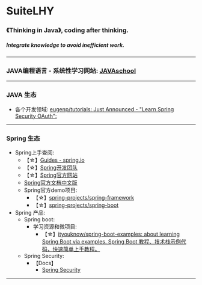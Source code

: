 # SuiteLHY
### 《Thinking in Java》, coding after thinking.
##### Integrate knowledge to avoid inefficient work.
---
### JAVA编程语言 - 系统性学习网站: [JAVAschool](http://www.51gjie.com/)
---
### JAVA 生态
- 各个开发领域: [eugenp/tutorials: Just Announced - "Learn Spring Security OAuth":](https://github.com/eugenp/tutorials)
---
### Spring 生态
- Spring上手查阅:
  - 【☆】[Guides - spring.io](https://spring.io/guides)
  - 【☆】[Spring开发团队](https://github.com/spring-projects)
  - 【☆】[Spring官方网站](https://spring.io/projects)
  - [Spring官方文档中文版](https://www.springcloud.cc/spring-reference.html)
  - Spring官方demo项目:
    - 【☆】[spring-projects/spring-framework](https://github.com/spring-projects/spring-framework)
    - 【☆】[spring-projects/spring-boot](https://github.com/spring-projects/spring-boot)
- Spring 产品:
  - Spring boot:
    - 学习资源和微项目: 
      - 【☆】[ityouknow/spring-boot-examples: about learning Spring Boot via examples. Spring Boot 教程、技术栈示例代码，快速简单上手教程。](https://github.com/ityouknow/spring-boot-examples)
  - Spring Security:
    - 【Docs】
      - [Spring Security](https://spring.io/projects/spring-security#learn)
---
